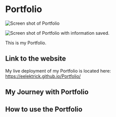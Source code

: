 # Portfolio

![Screen shot of Portfolio](assets/images/)

![Screen shot of Portfolio with information saved.](assets/images/)

This is my Portfolio.

## Link to the website

My live deployment of my Portfolio is located here: <https://eelektrick.github.io/Portfolio/>

## My Journey with Portfolio

## How to use the Portfolio